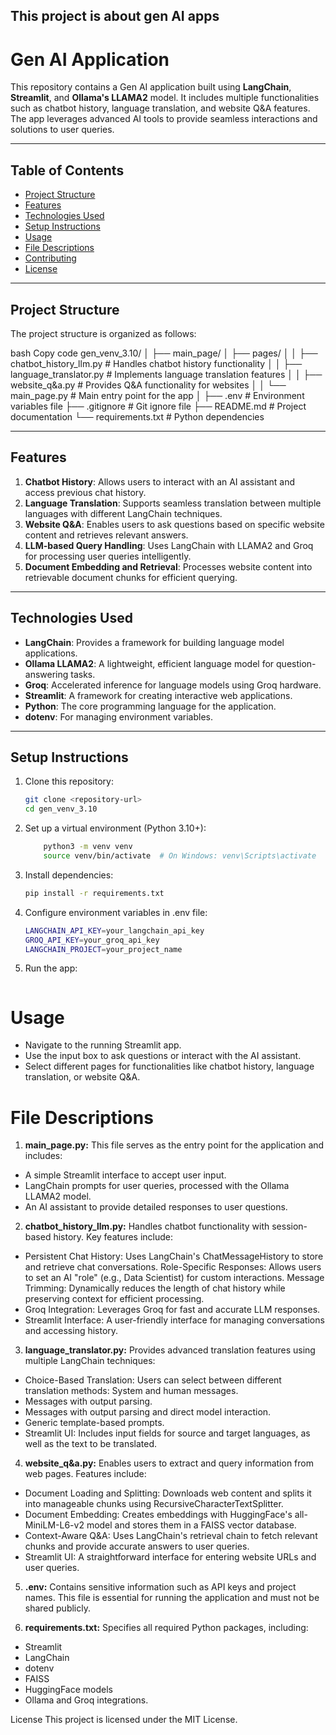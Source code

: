 ## This project is about gen AI apps

# Gen AI Application

This repository contains a Gen AI application built using **LangChain**, **Streamlit**, and **Ollama's LLAMA2** model. It includes multiple functionalities such as chatbot history, language translation, and website Q&A features. The app leverages advanced AI tools to provide seamless interactions and solutions to user queries.

---

## Table of Contents

- [Project Structure](#project-structure)
- [Features](#features)
- [Technologies Used](#technologies-used)
- [Setup Instructions](#setup-instructions)
- [Usage](#usage)
- [File Descriptions](#file-descriptions)
- [Contributing](#contributing)
- [License](#license)

---

## Project Structure

The project structure is organized as follows:


bash
Copy code
gen_venv_3.10/
│
├── main_page/
│   ├── pages/
│   │   ├── chatbot_history_llm.py      # Handles chatbot history functionality
│   │   ├── language_translator.py      # Implements language translation features
│   │   ├── website_q&a.py              # Provides Q&A functionality for websites
│   │   └── main_page.py                # Main entry point for the app
│
├── .env                                # Environment variables file
├── .gitignore                          # Git ignore file
├── README.md                           # Project documentation
└── requirements.txt                    # Python dependencies


---

## Features

1. **Chatbot History**: Allows users to interact with an AI assistant and access previous chat history.
2. **Language Translation**: Supports seamless translation between multiple languages with different LangChain techniques.
3. **Website Q&A**: Enables users to ask questions based on specific website content and retrieves relevant answers.
4. **LLM-based Query Handling**: Uses LangChain with LLAMA2 and Groq for processing user queries intelligently.
5. **Document Embedding and Retrieval**: Processes website content into retrievable document chunks for efficient querying.

---

## Technologies Used

- **LangChain**: Provides a framework for building language model applications.
- **Ollama LLAMA2**: A lightweight, efficient language model for question-answering tasks.
- **Groq**: Accelerated inference for language models using Groq hardware.
- **Streamlit**: A framework for creating interactive web applications.
- **Python**: The core programming language for the application.
- **dotenv**: For managing environment variables.

---

## Setup Instructions

1. Clone this repository:
   ``` bash
   git clone <repository-url>
   cd gen_venv_3.10
2. Set up a virtual environment (Python 3.10+):

    ``` bash
        python3 -m venv venv
        source venv/bin/activate  # On Windows: venv\Scripts\activate

3. Install dependencies:

    ``` bash
    pip install -r requirements.txt
4. Configure environment variables in .env file:


    ```bash
    LANGCHAIN_API_KEY=your_langchain_api_key
    GROQ_API_KEY=your_groq_api_key
    LANGCHAIN_PROJECT=your_project_name
5. Run the app:
    ```bash


# Usage
- Navigate to the running Streamlit app.
- Use the input box to ask questions or interact with the AI assistant.
- Select different pages for functionalities like chatbot history, language translation, or website Q&A.

# File Descriptions
1. **main_page.py:** This file serves as the entry point for the application and includes:

- A simple Streamlit interface to accept user input.
- LangChain prompts for user queries, processed with the Ollama LLAMA2 model.
- An AI assistant to provide detailed responses to user questions.

2. **chatbot_history_llm.py:** Handles chatbot functionality with session-based history. Key features include:

- Persistent Chat History: Uses LangChain's ChatMessageHistory to store and retrieve chat conversations.
Role-Specific Responses: Allows users to set an AI "role" (e.g., Data Scientist) for custom interactions.
Message Trimming: Dynamically reduces the length of chat history while preserving context for efficient processing.
- Groq Integration: Leverages Groq for fast and accurate LLM responses.
- Streamlit Interface: A user-friendly interface for managing conversations and accessing history.

3. **language_translator.py:** Provides advanced translation features using multiple LangChain techniques:

- Choice-Based Translation: Users can select between different translation methods:
System and human messages.
- Messages with output parsing.
- Messages with output parsing and direct model interaction.
- Generic template-based prompts.
- Streamlit UI: Includes input fields for source and target languages, as well as the text to be translated.

4. **website_q&a.py:** Enables users to extract and query information from web pages. Features include:

- Document Loading and Splitting: Downloads web content and splits it into manageable chunks using RecursiveCharacterTextSplitter.
- Document Embedding: Creates embeddings with HuggingFace's all-MiniLM-L6-v2 model and stores them in a FAISS vector database.
- Context-Aware Q&A: Uses LangChain's retrieval chain to fetch relevant chunks and provide accurate answers to user queries.
- Streamlit UI: A straightforward interface for entering website URLs and user queries.

5. **.env:**
Contains sensitive information such as API keys and project names. This file is essential for running the application and must not be shared publicly.

6. **requirements.txt:**
Specifies all required Python packages, including:

- Streamlit
- LangChain
- dotenv
- FAISS
- HuggingFace models
- Ollama and Groq integrations.

License
This project is licensed under the MIT License.